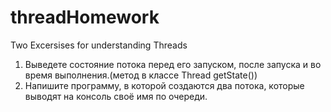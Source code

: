 # threadHomework

 Two Excersises for understanding Threads
 
1. Выведете состояние потока перед его запуском​, после запуска и во время выполнения.(метод в классе Thread getState())
2. Напишите программу, в которой создаются два потока, которые выводят на консоль своё имя по очереди.
